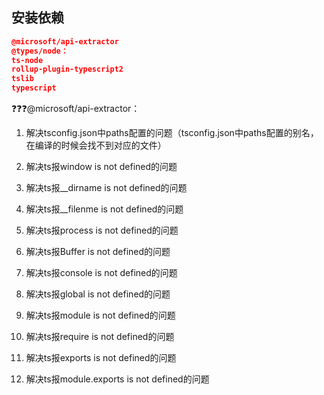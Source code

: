 ## 安装依赖

```json
@microsoft/api-extractor
@types/node：
ts-node
rollup-plugin-typescript2
tslib
typescript
```

 ❓❓❓@microsoft/api-extractor：

1. 解决tsconfig.json中paths配置的问题（tsconfig.json中paths配置的别名，在编译的时候会找不到对应的文件）

2. 解决ts报window is not defined的问题
3. 解决ts报\__dirname is not defined的问题
4. 解决ts报__filenme is not defined的问题
5. 解决ts报process is not defined的问题
6. 解决ts报Buffer is not defined的问题
7. 解决ts报console is not defined的问题
8. 解决ts报global is not defined的问题
9. 解决ts报module is not defined的问题
10. 解决ts报require is not defined的问题
11. 解决ts报exports is not defined的问题
12. 解决ts报module.exports is not defined的问题

